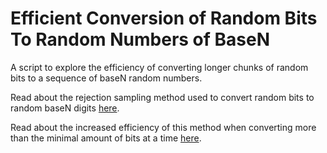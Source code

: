 # Efficient Conversion of Random Bits To Random Numbers of BaseN

A script to explore the efficiency of converting longer chunks of random bits to a sequence of baseN random numbers.

Read about the rejection sampling method used to convert random bits to random baseN digits [here][rsm].

Read about the increased efficiency of this method when converting more than the minimal amount of bits at a time [here][long-chunks].


[rsm]: https://www.perplexity.ai/search/i-have-a-limited-supply-of-ran-kurWbONaTeKzSO9xRUafIw#0
[long-chunks]: https://www.perplexity.ai/search/i-have-a-limited-supply-of-ran-kurWbONaTeKzSO9xRUafIw#3
